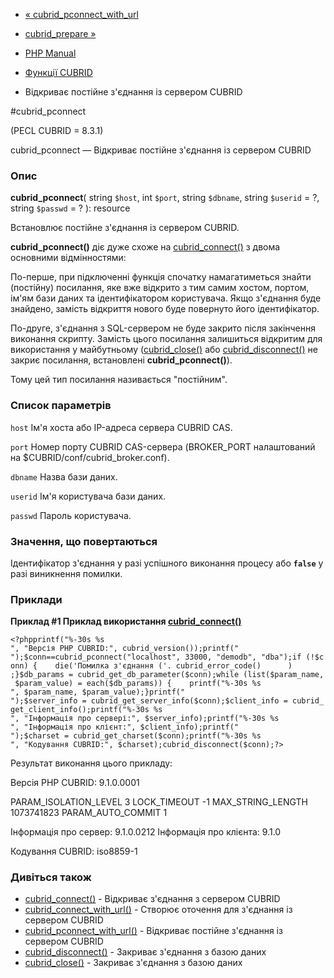 - [« cubrid_pconnect_with_url](function.cubrid-pconnect-with-url.md)
- [cubrid_prepare »](function.cubrid-prepare.md)

- [PHP Manual](index.md)
- [Функції CUBRID](ref.cubrid.md)
- Відкриває постійне з'єднання із сервером CUBRID

#cubrid_pconnect

(PECL CUBRID = 8.3.1)

cubrid_pconnect — Відкриває постійне з'єднання із сервером CUBRID

### Опис

**cubrid_pconnect**(
string `$host`,
int `$port`,
string `$dbname`,
string `$userid` = ?,
string `$passwd` = ?
): resource

Встановлює постійне з'єднання із сервером CUBRID.

**cubrid_pconnect()** діє дуже схоже на
[cubrid_connect()](function.cubrid-connect.md) з двома основними
відмінностями:

По-перше, при підключенні функція спочатку намагатиметься знайти (постійну)
посилання, яке вже відкрито з тим самим хостом, портом, ім'ям бази даних
та ідентифікатором користувача. Якщо з'єднання буде знайдено, замість
відкриття нового буде повернуто його ідентифікатор.

По-друге, з'єднання з SQL-сервером не буде закрито після закінчення
виконання скрипту. Замість цього посилання залишиться відкритим для
використання у майбутньому ([cubrid_close()](function.cubrid-close.md)
або [cubrid_disconnect()](function.cubrid-disconnect.md) не закриє
посилання, встановлені **cubrid_pconnect()**).

Тому цей тип посилання називається "постійним".

### Список параметрів

`host`
Ім'я хоста або IP-адреса сервера CUBRID CAS.

`port`
Номер порту CUBRID CAS-сервера (BROKER_PORT налаштований на
$CUBRID/conf/cubrid_broker.conf).

`dbname`
Назва бази даних.

`userid`
Ім'я користувача бази даних.

`passwd`
Пароль користувача.

### Значення, що повертаються

Ідентифікатор з'єднання у разі успішного виконання процесу або
**`false`** у разі виникнення помилки.

### Приклади

**Приклад #1 Приклад використання
[cubrid_connect()](function.cubrid-connect.md)**

` <?phpprintf("%-30s %s
", "Версія PHP CUBRID:", cubrid_version());printf("
");$conn==cubrid_pconnect("localhost", 33000, "demodb", "dba");if (!$conn) {    die('Помилка з'єднання ('. cubrid_error_code()      ) ;}$db_params = cubrid_get_db_parameter($conn);while (list($param_name, $param_value) = each($db_params)) {    printf("%-30s %s
", $param_name, $param_value);}printf("
");$server_info = cubrid_get_server_info($conn);$client_info = cubrid_get_client_info();printf("%-30s %s
", "Інформація про сервері:", $server_info);printf("%-30s %s
", "Інформація про клієнт:", $client_info);printf("
");$charset = cubrid_get_charset($conn);printf("%-30s %s
", "Кодування CUBRID:", $charset);cubrid_disconnect($conn);?> `

Результат виконання цього прикладу:

Версія PHP CUBRID: 9.1.0.0001

PARAM_ISOLATION_LEVEL 3
LOCK_TIMEOUT -1
MAX_STRING_LENGTH 1073741823
PARAM_AUTO_COMMIT 1

Інформація про сервер: 9.1.0.0212
Інформація про клієнта: 9.1.0

Кодування CUBRID: iso8859-1

### Дивіться також

- [cubrid_connect()](function.cubrid-connect.md) - Відкриває
з'єднання з сервером CUBRID
- [cubrid_connect_with_url()](function.cubrid-connect-with-url.md) -
Створює оточення для з'єднання із сервером CUBRID
- [cubrid_pconnect_with_url()](function.cubrid-pconnect-with-url.md) -
Відкриває постійне з'єднання із сервером CUBRID
- [cubrid_disconnect()](function.cubrid-disconnect.md) - Закриває
з'єднання з базою даних
- [cubrid_close()](function.cubrid-close.md) - Закриває з'єднання
з базою даних
